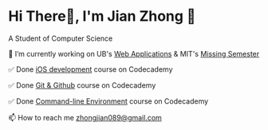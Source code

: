 # Hi There👋, I'm Jian Zhong 🤡

A Student of Computer Science

🌱 I’m currently working on UB's [Web Applications](https://cse312.com) & MIT's [Missing Semester](https://missing.csail.mit.edu)

✅ Done [iOS development](https://www.codecademy.com/profiles/jianZ5320566309/certificates/61e87909d59db0001779401a) course on Codecademy

✅ Done [Git & Github](https://www.codecademy.com/profiles/jianZ5320566309/certificates/a8ab218d5950c29861635cc0bf12fd13) course on Codecademy

✅ Done [Command-line Environment](https://www.codecademy.com/profiles/jianZ5320566309/certificates/c87ba0541f8be78bc2f4ba1128233f6f) course on Codecademy

📫 How to reach me zhongjian089@gmail.com
